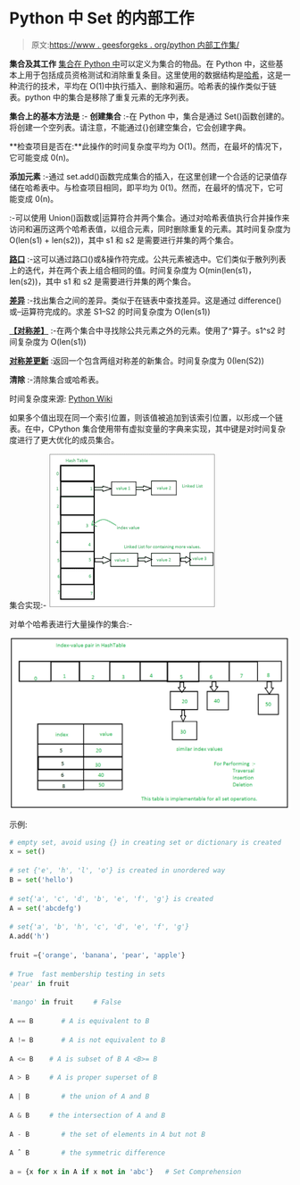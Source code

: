 # Python 中 Set 的内部工作

> 原文:[https://www . geesforgeks . org/python 内部工作集/](https://www.geeksforgeeks.org/internal-working-of-set-in-python/)

**集合及其工作**
[集合在 Python 中](https://www.geeksforgeeks.org/sets-in-python/)可以定义为集合的物品。在 Python 中，这些基本上用于包括成员资格测试和消除重复条目。这里使用的数据结构是[哈希](https://www.geeksforgeeks.org/hashing-data-structure/)，这是一种流行的技术，平均在 O(1)中执行插入、删除和遍历。哈希表的操作类似于链表。python 中的集合是移除了重复元素的无序列表。

**集合上的基本方法是** :-
**创建集合** :-在 Python 中，集合是通过 Set()函数创建的。将创建一个空列表。请注意，不能通过{}创建空集合，它会创建字典。

**检查项目是否在:**此操作的时间复杂度平均为 O(1)。然而，在最坏的情况下，它可能变成 0(n)。

**添加元素** :-通过 set.add()函数完成集合的插入，在这里创建一个合适的记录值存储在哈希表中。与检查项目相同，即平均为 0(1)。然而，在最坏的情况下，它可能变成 0(n)。

:-可以使用 Union()函数或|运算符合并两个集合。通过对哈希表值执行合并操作来访问和遍历这两个哈希表值，以组合元素，同时删除重复的元素。其时间复杂度为 O(len(s1) + len(s2))，其中 s1 和 s2 是需要进行并集的两个集合。

**[路口](https://www.geeksforgeeks.org/intersection-function-python/)** :-这可以通过路口()或&操作符完成。公共元素被选中。它们类似于散列列表上的迭代，并在两个表上组合相同的值。时间复杂度为 O(min(len(s1)，len(s2))，其中 s1 和 s2 是需要进行并集的两个集合。

**[差异](https://www.geeksforgeeks.org/python-set-difference/)** :-找出集合之间的差异。类似于在链表中查找差异。这是通过 difference()或–运算符完成的。求差 S1–S2 的时间复杂度为 O(len(s1))

**[【对称差】](https://www.geeksforgeeks.org/python-set-symmetric_difference-2/)** :-在两个集合中寻找除公共元素之外的元素。使用了^算子。s1^s2 时间复杂度为 O(len(s1))

**[对称差更新](https://www.geeksforgeeks.org/python-set-symmetric-difference-update/)** :返回一个包含两组对称差的新集合。时间复杂度为 0(len(S2))

**清除** :-清除集合或哈希表。

时间复杂度来源: [Python Wiki](https://wiki.python.org/moin/TimeComplexity)

如果多个值出现在同一个索引位置，则该值被追加到该索引位置，以形成一个链表。在中，CPython 集合使用带有虚拟变量的字典来实现，其中键是对时间复杂度进行了更大优化的成员集合。

集合实现:- ![](img/c070067e04611d831a89d6ada722d78f.png)

对单个哈希表进行大量操作的集合:-

![](img/474ee4324e38df815d6c374b5c27e9ad.png)

示例:

```py
# empty set, avoid using {} in creating set or dictionary is created
x = set() 

# set {'e', 'h', 'l', 'o'} is created in unordered way
B = set('hello') 

# set{'a', 'c', 'd', 'b', 'e', 'f', 'g'} is created
A = set('abcdefg') 

# set{'a', 'b', 'h', 'c', 'd', 'e', 'f', 'g'} 
A.add('h')    

fruit ={'orange', 'banana', 'pear', 'apple'}

# True  fast membership testing in sets
'pear' in fruit      

'mango' in fruit     # False

A == B       # A is equivalent to B

A != B       # A is not equivalent to B

A <= B    # A is subset of B A <B>= B    

A > B     # A is proper superset of B

A | B        # the union of A and B

A & B     # the intersection of A and B

A - B        # the set of elements in A but not B

A ˆ B        # the symmetric difference

a = {x for x in A if x not in 'abc'}   # Set Comprehension

```